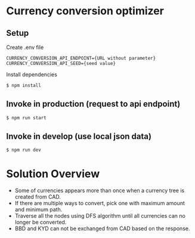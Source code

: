 # Currency conversion optimizer

## Setup

Create .env file

```
CURRENCY_CONVERSION_API_ENDPOINT={URL without parameter}
CURRENCY_CONVERSION_API_SEED={seed value}
```

Install dependencies

```sh
$ npm install
```

## Invoke in production (request to api endpoint)

```sh
$ npm run start
```

## Invoke in develop (use local json data)

```sh
$ npm run dev
```

# Solution Overview

- Some of currencies appears more than once when a currency tree is created from CAD.
- If there are multiple ways to convert, pick one with maximum amount and minimum path.
- Traverse all the nodes using DFS algorithm until all currencies can no longer be converted.
- BBD and KYD can not be exchanged from CAD based on the response.
